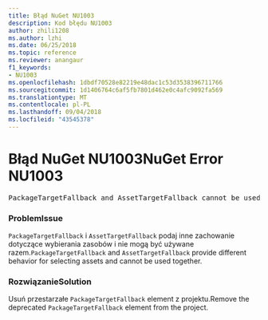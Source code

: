 ```yaml
---
title: Błąd NuGet NU1003
description: Kod błędu NU1003
author: zhili1208
ms.author: lzhi
ms.date: 06/25/2018
ms.topic: reference
ms.reviewer: anangaur
f1_keywords:
- NU1003
ms.openlocfilehash: 1dbdf70528e82219e48dac1c53d3538396711766
ms.sourcegitcommit: 1d1406764c6af5fb7801d462e0c4afc9092fa569
ms.translationtype: MT
ms.contentlocale: pl-PL
ms.lasthandoff: 09/04/2018
ms.locfileid: "43545378"
---
```

# <a name="nuget-error-nu1003"></a><span data-ttu-id="8dd24-103">Błąd NuGet NU1003</span><span class="sxs-lookup"><span data-stu-id="8dd24-103">NuGet Error NU1003</span></span>

<pre>PackageTargetFallback and AssetTargetFallback cannot be used together. Remove PackageTargetFallback(deprecated) references from the project environment.</pre>

### <a name="issue"></a><span data-ttu-id="8dd24-104">Problem</span><span class="sxs-lookup"><span data-stu-id="8dd24-104">Issue</span></span>
<span data-ttu-id="8dd24-105">`PackageTargetFallback` i `AssetTargetFallback` podaj inne zachowanie dotyczące wybierania zasobów i nie mogą być używane razem.</span><span class="sxs-lookup"><span data-stu-id="8dd24-105">`PackageTargetFallback` and `AssetTargetFallback` provide different behavior for selecting assets and cannot be used together.</span></span>

### <a name="solution"></a><span data-ttu-id="8dd24-106">Rozwiązanie</span><span class="sxs-lookup"><span data-stu-id="8dd24-106">Solution</span></span>
<span data-ttu-id="8dd24-107">Usuń przestarzałe `PackageTargetFallback` element z projektu.</span><span class="sxs-lookup"><span data-stu-id="8dd24-107">Remove the deprecated `PackageTargetFallback` element from the project.</span></span>